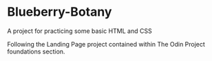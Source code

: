 # Blueberry-Botany
A project for practicing some basic HTML and CSS

Following the Landing Page project contained within The Odin Project foundations section.